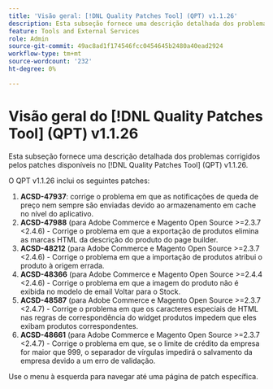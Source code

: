 ```yaml
---
title: 'Visão geral: [!DNL Quality Patches Tool] (QPT) v1.1.26'
description: Esta subseção fornece uma descrição detalhada dos problemas corrigidos pelos patches disponíveis no  [!DNL Quality Patches Tool] (QPT) v1.1.26.
feature: Tools and External Services
role: Admin
source-git-commit: 49ac8ad1f174546fcc0454645b2480a40ead2924
workflow-type: tm+mt
source-wordcount: '232'
ht-degree: 0%

---
```


# Visão geral do [!DNL Quality Patches Tool] (QPT) v1.1.26

Esta subseção fornece uma descrição detalhada dos problemas corrigidos pelos patches disponíveis no [!DNL Quality Patches Tool] (QPT) v1.1.26.

O QPT v1.1.26 inclui os seguintes patches:

1. **ACSD-47937**: corrige o problema em que as notificações de queda de preço nem sempre são enviadas devido ao armazenamento em cache no nível do aplicativo.
1. **ACSD-47988** (para Adobe Commerce e Magento Open Source >=2.3.7 &lt;2.4.6) - Corrige o problema em que a exportação de produtos elimina as marcas HTML da descrição do produto do page builder.
1. **ACSD-48212** (para Adobe Commerce e Magento Open Source >=2.3.7 &lt;2.4.6) - Corrige o problema em que a importação de produtos atribui o produto à origem errada.
1. **ACSD-48366** (para Adobe Commerce e Magento Open Source >=2.4.4 &lt;2.4.6) - Corrige o problema em que a imagem do produto não é exibida no modelo de email Voltar para o Stock.
1. **ACSD-48587** (para Adobe Commerce e Magento Open Source >=2.3.7 &lt;2.4.7) - Corrige o problema em que os caracteres especiais de HTML nas regras de correspondência do widget produtos impedem que eles exibam produtos correspondentes.
1. **ACSD-48661** (para Adobe Commerce e Magento Open Source >=2.3.7 &lt;2.4.7) - Corrige o problema em que, se o limite de crédito da empresa for maior que 999, o separador de vírgulas impedirá o salvamento da empresa devido a um erro de validação.

Use o menu à esquerda para navegar até uma página de patch específica.
